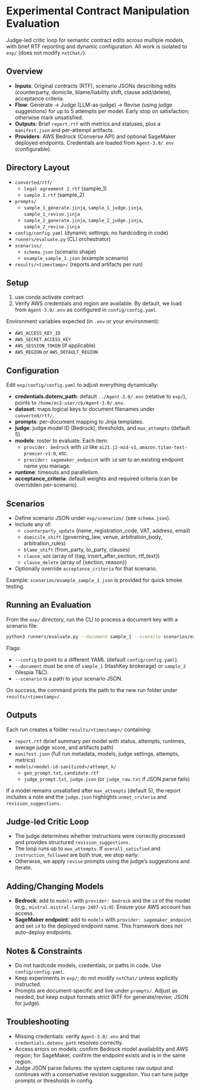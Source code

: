 # Experimental Contract Manipulation Evaluation

Judge-led critic loop for semantic contract edits across multiple models, with brief RTF reporting and dynamic configuration. All work is isolated to `exp/` (does not modify `nxtChat/`).

## Overview
- **Inputs**: Original contracts (RTF), scenario JSONs describing edits (counterparty, domicile, blame/liability shift, clause add/delete), acceptance criteria.
- **Flow**: Generate → Judge (LLM-as-judge) → Revise (using judge suggestions) for up to 5 attempts per model. Early stop on satisfaction; otherwise mark unsatisfied.
- **Outputs**: Brief `report.rtf` with metrics and statuses, plus a `manifest.json` and per-attempt artifacts.
- **Providers**: AWS Bedrock (Converse API) and optional SageMaker deployed endpoints. Credentials are loaded from `Agent-3.0/.env` (configurable).

## Directory Layout
- `converted/rtf/`
  - `legal agreement 2.rtf` (sample_1)
  - `sample 2.rtf` (sample_2)
- `prompts/`
  - `sample_1_generate.jinja`, `sample_1_judge.jinja`, `sample_1_revise.jinja`
  - `sample_2_generate.jinja`, `sample_2_judge.jinja`, `sample_2_revise.jinja`
- `config/config.yaml` (dynamic settings; no hardcoding in code)
- `runners/evaluate.py` (CLI orchestrator)
- `scenarios/`
  - `schema.json` (scenario shape)
  - `example_sample_1.json` (example scenario)
- `results/<timestamp>/` (reports and artifacts per run)

## Setup
1. use conda activate contract
2. Verify AWS credentials and region are available. By default, we load from `Agent-3.0/.env` as configured in `config/config.yaml`.

Environment variables expected (in `.env` or your environment):
- `AWS_ACCESS_KEY_ID`
- `AWS_SECRET_ACCESS_KEY`
- `AWS_SESSION_TOKEN` (if applicable)
- `AWS_REGION` or `AWS_DEFAULT_REGION`

## Configuration
Edit `exp/config/config.yaml` to adjust everything dynamically:
- **credentials.dotenv_path**: default `../Agent-3.0/.env` (relative to `exp/`), points to `/home/ec2-user/cb/Agent-3.0/.env`.
- **dataset**: maps logical keys to document filenames under `converted/rtf/`.
- **prompts**: per-document mapping to Jinja templates.
- **judge**: judge model ID (Bedrock), thresholds, and `max_attempts` (default 5).
- **models**: roster to evaluate. Each item:
  - `provider: bedrock` with `id` like `ai21.j2-mid-v1`, `amazon.titan-text-premier-v1:0`, etc.
  - `provider: sagemaker_endpoint` with `id` set to an existing endpoint name you manage.
- **runtime**: timeouts and parallelism.
- **acceptance_criteria**: default weights and required criteria (can be overridden per-scenario).

## Scenarios
- Define scenario JSON under `exp/scenarios/` (see `schema.json`).
- Include any of:
  - `counterparty_update` (name, registration_code, VAT, address, email)
  - `domicile_shift` (governing_law, venue, arbitration_body, arbitration_rules)
  - `blame_shift` (from_party, to_party, clauses)
  - `clause_add` (array of {tag, insert_after_section, rtf_text})
  - `clause_delete` (array of {section, reason})
- Optionally override `acceptance_criteria` for that scenario.

Example: `scenarios/example_sample_1.json` is provided for quick smoke testing.

## Running an Evaluation
From the `exp/` directory, run the CLI to process a document key with a scenario file:

```bash
python3 runners/evaluate.py --document sample_1 --scenario scenarios/example_sample_1.json
```

Flags:
- `--config` to point to a different YAML (default `config/config.yaml`).
- `--document` must be one of `sample_1` (HashKey brokerage) or `sample_2` (Vespia T&C).
- `--scenario` is a path to your scenario JSON.

On success, the command prints the path to the new run folder under `results/<timestamp>/`.

## Outputs
Each run creates a folder `results/<timestamp>/` containing:
- `report.rtf` (brief summary per model with status, attempts, runtimes, average judge score, and artifacts path)
- `manifest.json` (full run metadata, models, judge settings, attempts, metrics)
- `models/<model-id-sanitized>/attempt_k/`
  - `gen_prompt.txt`, `candidate.rtf`
  - `judge_prompt.txt`, `judge.json` (or `judge_raw.txt` if JSON parse fails)

If a model remains unsatisfied after `max_attempts` (default 5), the report includes a note and the `judge.json` highlights `unmet_criteria` and `revision_suggestions`.

## Judge-led Critic Loop
- The judge determines whether instructions were correctly processed and provides structured `revision_suggestions`.
- The loop runs up to `max_attempts`. If `overall_satisfied` and `instruction_followed` are both true, we stop early.
- Otherwise, we apply `revise` prompts using the judge’s suggestions and iterate.

## Adding/Changing Models
- **Bedrock**: add to `models` with `provider: bedrock` and the `id` of the model (e.g., `mistral.mistral-large-2407-v1:0`). Ensure your AWS account has access.
- **SageMaker endpoint**: add to `models` with `provider: sagemaker_endpoint` and set `id` to the deployed endpoint name. This framework does not auto-deploy endpoints.

## Notes & Constraints
- Do not hardcode models, credentials, or paths in code. Use `config/config.yaml`.
- Keep experiments in `exp/`; do not modify `nxtChat/` unless explicitly instructed.
- Prompts are document-specific and live under `prompts/`. Adjust as needed, but keep output formats strict (RTF for generate/revise; JSON for judge).

## Troubleshooting
- Missing credentials: verify `Agent-3.0/.env` and that `credentials.dotenv_path` resolves correctly.
- Access errors on models: confirm Bedrock model availability and AWS region; for SageMaker, confirm the endpoint exists and is in the same region.
- Judge JSON parse failures: the system captures raw output and continues with a conservative revision suggestion. You can tune judge prompts or thresholds in config.
